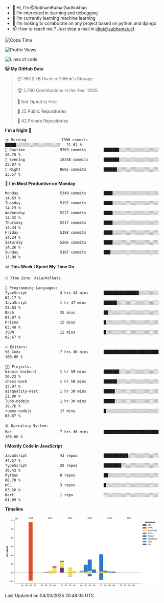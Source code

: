 - 👋 Hi, I’m @SubhamKumarSadhukhan
- 👀 I’m interested in learning and debugging
- 🌱 I’m currently learning machine learning
- 💞️ I’m looking to collaborate on any project based on python and django
- 📫 How to reach me ?
      Just drop a mail in idiot@subhamsk.cf

<!---
SubhamKumarSadhukhan/SubhamKumarSadhukhan is a ✨ special ✨ repository because its `README.md` (this file) appears on your GitHub profile.
You can click the Preview link to take a look at your changes.
--->


<!--START_SECTION:waka-->
![Code Time](http://img.shields.io/badge/Code%20Time-2%2C774%20hrs%2020%20mins-blue)

![Profile Views](http://img.shields.io/badge/Profile%20Views-2-blue)

![Lines of code](https://img.shields.io/badge/From%20Hello%20World%20I%27ve%20Written-2.8%20million%20lines%20of%20code-blue)

**🐱 My GitHub Data** 

> 📦 387.2 kB Used in GitHub's Storage 
 > 
> 🏆 2,780 Contributions in the Year 2025
 > 
> 🚫 Not Opted to Hire
 > 
> 📜 25 Public Repositories 
 > 
> 🔑 42 Private Repositories 
 > 
**I'm a Night 🦉** 

```text
🌞 Morning                7890 commits        █████░░░░░░░░░░░░░░░░░░░░   21.61 % 
🌆 Daytime                9769 commits        ███████░░░░░░░░░░░░░░░░░░   26.76 % 
🌃 Evening                10248 commits       ███████░░░░░░░░░░░░░░░░░░   28.07 % 
🌙 Night                  8605 commits        ██████░░░░░░░░░░░░░░░░░░░   23.57 % 
```
📅 **I'm Most Productive on Monday** 

```text
Monday                   5340 commits        ████░░░░░░░░░░░░░░░░░░░░░   14.63 % 
Tuesday                  5197 commits        ████░░░░░░░░░░░░░░░░░░░░░   14.23 % 
Wednesday                5227 commits        ████░░░░░░░░░░░░░░░░░░░░░   14.32 % 
Thursday                 5237 commits        ████░░░░░░░░░░░░░░░░░░░░░   14.34 % 
Friday                   5198 commits        ████░░░░░░░░░░░░░░░░░░░░░   14.24 % 
Saturday                 5206 commits        ████░░░░░░░░░░░░░░░░░░░░░   14.26 % 
Sunday                   5107 commits        ███░░░░░░░░░░░░░░░░░░░░░░   13.99 % 
```


📊 **This Week I Spent My Time On** 

```text
🕑︎ Time Zone: Asia/Kolkata

💬 Programming Languages: 
TypeScript               4 hrs 43 mins       ████████████████░░░░░░░░░   62.17 % 
JavaScript               1 hr 47 mins        ██████░░░░░░░░░░░░░░░░░░░   23.63 % 
Bash                     35 mins             ██░░░░░░░░░░░░░░░░░░░░░░░   07.87 % 
Prisma                   15 mins             █░░░░░░░░░░░░░░░░░░░░░░░░   03.49 % 
JSON                     12 mins             █░░░░░░░░░░░░░░░░░░░░░░░░   02.67 % 

🔥 Editors: 
VS Code                  7 hrs 36 mins       █████████████████████████   100.00 % 

🐱‍💻 Projects: 
bionic-backend           1 hr 59 mins        ███████░░░░░░░░░░░░░░░░░░   26.23 % 
chess-back               1 hr 58 mins        ██████░░░░░░░░░░░░░░░░░░░   25.97 % 
airquality-nest          1 hr 39 mins        █████░░░░░░░░░░░░░░░░░░░░   21.80 % 
ludo-nodejs              1 hr 30 mins        █████░░░░░░░░░░░░░░░░░░░░   19.76 % 
rummy-nodejs             17 mins             █░░░░░░░░░░░░░░░░░░░░░░░░   03.87 % 

💻 Operating System: 
Mac                      7 hrs 36 mins       █████████████████████████   100.00 % 
```

**I Mostly Code in JavaScript** 

```text
JavaScript               41 repos            ███████████░░░░░░░░░░░░░░   44.57 % 
TypeScript               28 repos            ████████░░░░░░░░░░░░░░░░░   30.43 % 
Python                   8 repos             ██░░░░░░░░░░░░░░░░░░░░░░░   08.70 % 
HCL                      3 repos             █░░░░░░░░░░░░░░░░░░░░░░░░   03.26 % 
Dart                     1 repo              ░░░░░░░░░░░░░░░░░░░░░░░░░   01.09 % 
```



**Timeline**

![Lines of Code chart](https://raw.githubusercontent.com/SubhamKumarSadhukhan/SubhamKumarSadhukhan/main/assets/bar_graph.png)


 Last Updated on 04/03/2025 20:48:05 UTC
<!--END_SECTION:waka-->
